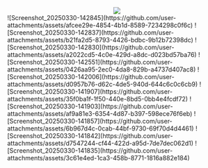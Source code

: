 
<div align="center">
  <image src="https://github.com/user-attachments/assets/1e05410c-47e3-4993-8a07-92f235664507"/>
</div>
![Screenshot_20250330-142845](https://github.com/user-attachments/assets/afcee29e-4854-4b1d-8589-7234298c0f6c)
![Screenshot_20250330-142837](https://github.com/user-attachments/assets/b21fa2d5-8793-4426-bdbc-9b12b72398dc)
![Screenshot_20250330-142830](https://github.com/user-attachments/assets/a2022cd5-4c0e-429d-a8dc-d023bd57ba76)
![Screenshot_20250330-142551](https://github.com/user-attachments/assets/0426aa95-2ec0-4da8-829b-a4737d407ac8)
![Screenshot_20250330-142006](https://github.com/user-attachments/assets/d0957b76-d62c-4de5-940d-644c6c0c6cb9)
![Screenshot_20250330-141907](https://github.com/user-attachments/assets/35f0ba1f-1f50-440e-8bd5-0bb4e4fcdf72)
![Screenshot_20250330-141903](https://github.com/user-attachments/assets/af9a81e3-6354-4d87-b397-598ece76f6eb)
![Screenshot_20250330-141857](https://github.com/user-attachments/assets/6b967d4c-0cab-44bf-9730-69f70d4d4461)
![Screenshot_20250330-141842](https://github.com/user-attachments/assets/d7547244-cf44-422d-a95d-7de7dec062d1)
![Screenshot_20250330-141835](https://github.com/user-attachments/assets/3c61e4ed-1ca3-458b-8771-1816a882e184)

